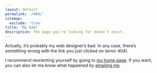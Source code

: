 ```yaml
---
layout: default
permalink: '/404/'
sitemap:
  exclude: 'true'
title: 'My bad!'
description: The page you’re looking for doesn’t exist.
---
```


Actually, it’s probably my web designer’s bad. In any case, there’s something wrong with the link you just clicked on (error 404).

I recommend reorienting yourself by going to [my home page](/). If you want, you can also let me know what happened by [emailing me](/contact/).
